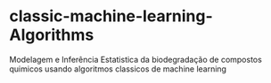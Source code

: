 # classic-machine-learning-Algorithms
 Modelagem e Inferência Estatistica da biodegradação de compostos quimicos usando algoritmos classicos de machine learning
